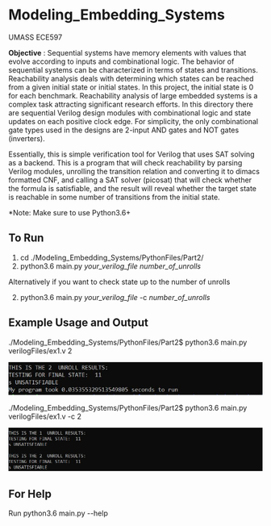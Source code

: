 # Modeling_Embedding_Systems
UMASS ECE597

**Objective** : Sequential systems have memory elements with values that evolve according to inputs and combinational logic. The
behavior of sequential systems can be characterized in terms of states and transitions. Reachability analysis deals
with determining which states can be reached from a given initial state or initial states. In this project, the initial state is
0 for each benchmark. Reachability analysis of large embedded systems is a complex task attracting significant
research efforts. In this directory there are sequential Verilog design modules with combinational logic and state
updates on each positive clock edge.  For simplicity, the only combinational gate types used in the designs are 2-input AND gates and NOT gates (inverters).

Essentially, this is simple verification tool for Verilog that uses SAT solving as a backend. This is a
program that will check reachability by parsing Verilog modules, unrolling the transition relation and converting it to
dimacs formatted CNF, and calling a SAT solver (picosat) that will check whether the formula is satisfiable, and the result
will reveal whether the target state is reachable in some number of transitions from the initial state. 

*Note: Make sure to use Python3.6+


## To Run
  1) cd ./Modeling_Embedding_Systems/PythonFiles/Part2/    
  2) python3.6 main.py *your_verilog_file* *number_of_unrolls*
  
  Alternatively if you want to check state up to the number of unrolls
  
  2) python3.6 main.py *your_verilog_file* -c *number_of_unrolls*

## Example Usage and Output
  ./Modeling_Embedding_Systems/PythonFiles/Part2$ python3.6 main.py verilogFiles/ex1.v 2
  
![](https://github.com/achen173/Modeling_Embedding_Systems/blob/master/Example_For_ReadMe/Example1.JPG)

  ./Modeling_Embedding_Systems/PythonFiles/Part2$ python3.6 main.py verilogFiles/ex1.v -c 2
  
![](https://github.com/achen173/Modeling_Embedding_Systems/blob/master/Example_For_ReadMe/Example2.JPG)

## For Help
  Run python3.6 main.py --help
